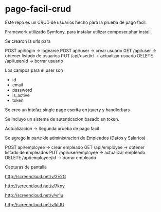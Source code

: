 # pago-facil-crud


Este repo es un CRUD de usuarios hecho para la prueba de pago facil.

Framework utilizado Symfony, para instalar utilizar composer.phar install.

Se crearon la urls para

POST api/login   -> logearse
POST api/user    -> crear usuario
GET /api/user    -> obtener listado de usuarios
PUT /api/user/id  -> actualizar usuario
DELETE /api/user/id -> borrar usuario

Los campos para el user son
- id
- email
- password
- is_active
- token

Se creo un intefaz single page escrita en jquery y handlerbars

Se incluyo un sistema de autenticacion basado en token.


Actualizacion  -> Segunda prueba de pago facil


Se agrego la parte de administracion de Empleados (Datos y Salarios)


POST api/employee    -> crear empleado
GET /api/employee    -> obtener listado de empleados
PUT /api/user/employee  -> actualizar empleado
DELETE /api/employee/id -> borrar empleado

Capturas de pantalla

http://screencloud.net/v/2E2G

http://screencloud.net/v/7kpy

http://screencloud.net/v/vr1u

http://screencloud.net/v/ktJU



